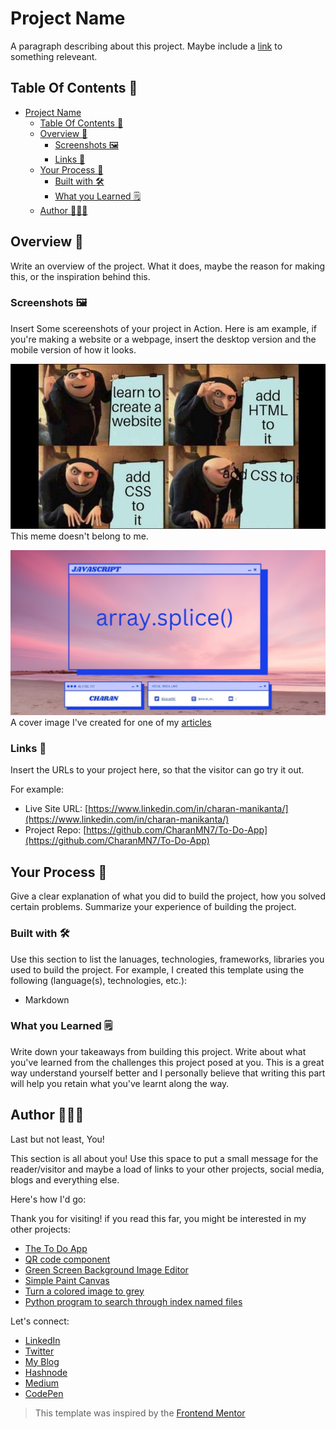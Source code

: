 # Project Name

A paragraph describing about this project. Maybe include a [link](https://bio.link/charanmanikantanalla) to something releveant.

## Table Of Contents 📖

- [Project Name](#project-name)
  - [Table Of Contents 📖](#table-of-contents-)
  - [Overview 🎯](#overview-)
    - [Screenshots 🖼️](#screenshots-️)
    - [Links 📌](#links-)
  - [Your Process 📝](#your-process-)
    - [Built with 🛠️](#built-with-️)
    - [What you Learned 🗒️](#what-you-learned-️)
  - [Author 👨🏻‍💻](#author-)

## Overview 🎯

Write an overview of the project. What it does, maybe the reason for making this, or the inspiration behind this.

### Screenshots 🖼️

Insert Some scereenshots of your project in Action. Here is am example, if you're making a website or a webpage, insert the desktop version and the mobile version of how it looks.

![](meme.png)
This meme doesn't belong to me.

![](splice-article-cover.jpg)
A cover image I've created for one of my [articles](https://charan-blog.netlify.app/)

### Links 📌

Insert the URLs to your project here, so that the visitor can go try it out.

For example:

- Live Site URL: [https://www.linkedin.com/in/charan-manikanta/](https://www.linkedin.com/in/charan-manikanta/)
- Project Repo: [https://github.com/CharanMN7/To-Do-App](https://github.com/CharanMN7/To-Do-App)

## Your Process 📝

Give a clear explanation of what you did to build the project, how you solved certain problems. Summarize your experience of building the project.

### Built with 🛠️

Use this section to list the lanuages, technologies, frameworks, libraries you used to build the project. For example, I created this template using the following (language(s), technologies, etc.):

- Markdown

### What you Learned 🗒️

Write down your takeaways from building this project. Write about what you've learned from the challenges this project posed at you. This is a great way understand yourself better and I personally believe that writing this part will help you retain what you've learnt along the way.

## Author 👨🏻‍💻

Last but not least, You!

This section is all about you! Use this space to put a small message for the reader/visitor and maybe a load of links to your other projects, social media, blogs and everything else.

Here's how I'd go:

Thank you for visiting! if you read this far, you might be interested in my other projects:

- [The To Do App](https://github.com/CharanMN7/To-Do-App)
- [QR code component](https://github.com/CharanMN7/QR-code-component)
- [Green Screen Background Image Editor](https://codepen.io/charan_/pen/OJEWzRX)
- [Simple Paint Canvas](https://codepen.io/charan_/pen/GRGrNyx)
- [Turn a colored image to grey](https://codepen.io/charan_/pen/GRGrEpP)
- [Python program to search through index named files](https://github.com/CharanMN7/file-search-feature)

Let's connect:

- [LinkedIn](https://www.linkedin.com/in/charan-manikanta/)
- [Twitter](https://twitter.com/CharanMN7)
- [My Blog](https://charan-blog.netlify.app/)
- [Hashnode](https://charanmn7.hashnode.dev/)
- [Medium](https://medium.com/@CharanMN7)
- [CodePen](https://codepen.io/charan_)

> This template was inspired by the [Frontend Mentor](https://frontendmentor.io)
